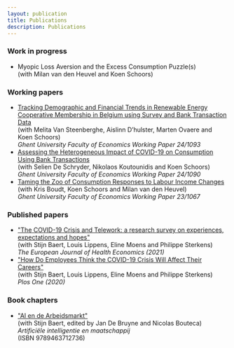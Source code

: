 ```yaml
---
layout: publication
title: Publications
description: Publications
---
```


### Work in progress
* Myopic Loss Aversion and the Excess Consumption Puzzle(s)<br>
(with Milan van den Heuvel and Koen Schoors)



### Working papers
* <a href =""> Tracking Demographic and Financial Trends in Renewable Energy Cooperative Membership in Belgium using Survey and Bank Transaction Data</a><br>
(with Melita Van Steenberghe, Aislinn D’hulster, Marten Ovaere and Koen Schoors)<br>
_Ghent University Faculty of Economics Working Paper 24/1093_<br>
* <a href="https://wps-feb.ugent.be/Papers/wp_24_1090.pdf">Assessing the Heterogeneous Impact of COVID-19 on Consumption
Using Bank Transactions</a><br>
(with Selien De Schryder, Nikolaos Koutounidis and Koen Schoors)<br>
_Ghent University Faculty of Economics Working Paper 24/1090_<br>
* <a href="https://wps-feb.ugent.be/Papers/wp_23_1067.pdf">Taming the Zoo of Consumption Responses to
Labour Income Changes</a><br>
(with Kris Boudt, Koen Schoors and Milan van den Heuvel)<br>
_Ghent University Faculty of Economics Working Paper 23/1067_


### Published papers
* <a href="https://doi.org/10.1007/s10198-021-01392-z">"The COVID-19 Crisis and Telework: a research survey on experiences, expectations and hopes"</a><br>
(with Stijn Baert, Louis Lippens, Eline Moens and Philippe Sterkens)<br>
 _The European Journal of Health Economics (2021)_<br>
* <a href="https://journals.plos.org/plosone/article?id=10.1371/journal.pone.0246899">"How Do Employees Think the COVID-19 Crisis Will Affect Their Careers"</a><br>
 (with Stijn Baert, Louis Lippens, Eline Moens and Philippe Sterkens)<br>
 _Plos One (2020)_


### Book chapters
* <a href="https://gompel-svacina.eu/product/artificiele-intelligentie-en-maatschappij/">"AI en de Arbeidsmarkt"</a><br>
(with Stijn Baert, edited by Jan De Bruyne and Nicolas Bouteca)<br>
_Artificiële intelligentie en maatschappij_<br>(ISBN 9789463712736)
